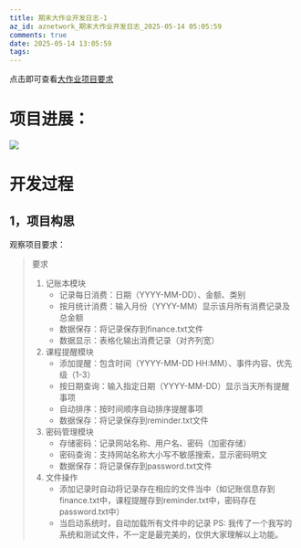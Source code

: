 ```yaml
---
title: 期末大作业开发日志-1
az_id: aznetwork_期末大作业开发日志_2025-05-14 05:05:59
comments: true
date: 2025-05-14 13:05:59
tags:
---
```

点击即可查看[大作业项目要求](https://github.com/YanniYang-PolyU/2025-Cplusplus-Project)
# 项目进展：
![](Pasted_image_20250514131651.png)
# 开发过程
## 1，项目构思
观察项目要求：
> 要求
> 1. 记账本模块
>     - 记录每日消费：日期（YYYY-MM-DD）、金额、类别
>     - 按月统计消费：输入月份（YYYY-MM）显示该月所有消费记录及总金额
>     - 数据保存：将记录保存到finance.txt文件
>     - 数据显示：表格化输出消费记录（对齐列宽）
> 2. 课程提醒模块
>     - 添加提醒：包含时间（YYYY-MM-DD HH:MM）、事件内容、优先级（1-3）
>     - 按日期查询：输入指定日期（YYYY-MM-DD）显示当天所有提醒事项
>     - 自动排序：按时间顺序自动排序提醒事项
>     - 数据保存：将记录保存到reminder.txt文件
> 3. 密码管理模块
>     - 存储密码：记录网站名称、用户名、密码（加密存储）
>     - 密码查询：支持网站名称大小写不敏感搜索，显示密码明文
>     - 数据保存：将记录保存到password.txt文件
> 4. 文件操作
>     - 添加记录时自动将记录存在相应的文件当中（如记账信息存到finance.txt中，课程提醒存到reminder.txt中，密码存在password.txt中）
>     - 当启动系统时，自动加载所有文件中的记录 PS: 我传了一个我写的系统和测试文件，不一定是最完美的，仅供大家理解以上功能。